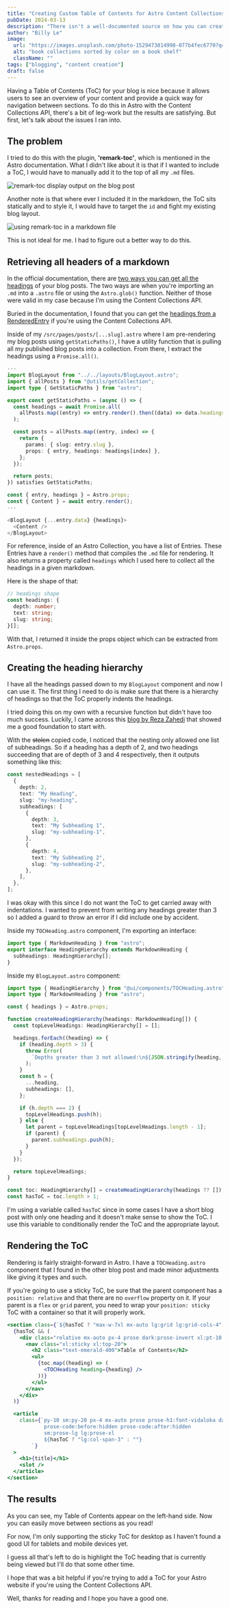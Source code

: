 ```yaml
---
title: "Creating Custom Table of Contents for Astro Content Collections"
pubDate: 2024-03-13
description: "There isn't a well-documented source on how you can create a custom Table of Contents from your markdown with the Astro Content Collection API. The 'remark-toc' plugin does the job but offers little control on where you can place it. In this post, I'll show you how I created my ToC for my blog."
author: "Billy Le"
image:
  url: "https://images.unsplash.com/photo-1529473814998-077b4fec6770?q=80&w=2940&auto=format&fit=crop&ixlib=rb-4.0.3&ixid=M3wxMjA3fDB8MHxwaG90by1wYWdlfHx8fGVufDB8fHx8fA%3D%3D"
  alt: "book collections sorted by color on a book shelf"
  className: ""
tags: ["blogging", "content creation"]
draft: false
---
```


Having a Table of Contents (ToC) for your blog is nice because it allows users to see an overview of your content and provide a quick way for navigation between sections. To do this in Astro with the Content Collections API, there's a bit of leg-work but the results are satisfying. But first, let's talk about the issues I ran into.

## The problem

I tried to do this with the plugin, **'remark-toc'**, which is mentioned in the Astro documentation. What I didn't like about it is that if I wanted to include a ToC, I would have to manually add it to the top of all my `.md` files.

![remark-toc display output on the blog post](../../../public/images/blog/creating-toc/remark-toc-static.png)

Another note is that where ever I included it in the markdown, the ToC sits statically and to style it, I would have to target the `id` and fight my existing blog layout.

![using remark-toc in a markdown file](../../../public/images/blog/creating-toc/remark-toc-md.png)

This is not ideal for me. I had to figure out a better way to do this.

## Retrieving all headers of a markdown

In the official documentation, there are [two ways you can get all the headings](https://docs.astro.build/en/guides/markdown-content/#exported-properties) of your blog posts. The two ways are when you're importing an `.md` into a `.astro` file or using the `Astro.glob()` function. Neither of those were valid in my case because I'm using the Content Collections API.

Buried in the documentation, I found that you can get the [headings from a RenderedEntry](https://docs.astro.build/en/reference/api-reference/#collection-entry-type) if you're using the Content Collections API.

Inside of my `/src/pages/posts/[...slug].astro` where I am pre-rendering my blog posts using `getStaticPaths()`, I have a utility function that is pulling all my published blog posts into a collection. From there, I extract the headings using a `Promise.all()`.

```typescript
---
import BlogLayout from "../../layouts/BlogLayout.astro";
import { allPosts } from "@utils/getCollection";
import type { GetStaticPaths } from "astro";

export const getStaticPaths = (async () => {
  const headings = await Promise.all(
    allPosts.map((entry) => entry.render().then((data) => data.headings)),
  );

  const posts = allPosts.map((entry, index) => {
    return {
      params: { slug: entry.slug },
      props: { entry, headings: headings[index] },
    };
  });

  return posts;
}) satisfies GetStaticPaths;

const { entry, headings } = Astro.props;
const { Content } = await entry.render();
---

<BlogLayout {...entry.data} {headings}>
  <Content />
</BlogLayout>
```

For reference, inside of an Astro Collection, you have a list of Entries. These Entries have a `render()` method that compiles the `.md` file for rendering. It also returns a property called `headings` which I used here to collect all the headings in a given markdown.

Here is the shape of that:

```typescript
// headings shape
const headings: {
  depth: number;
  text: string;
  slug: string;
}[];
```

With that, I returned it inside the props object which can be extracted from `Astro.props`.

## Creating the heading hierarchy

I have all the headings passed down to my `BlogLayout` component and now I can use it. The first thing I need to do is make sure that there is a hierarchy of headings so that the ToC properly indents the headings.

I tried doing this on my own with a recursive function but didn't have too much success. Luckily, I came across this [blog by Reza Zahedi](https://rezahedi.dev/blog/create-table-of-contents-in-astro-and-sectionize-the-markdown-content#retrieving-the-headings-prop-in-astro-layouts-or-components) that showed me a good foundation to start with.

With the ~~stolen~~ copied code, I noticed that the nesting only allowed one list of subheadings. So if a heading has a depth of 2, and two headings succeeding that are of depth of 3 and 4 respectively, then it outputs something like this:

```typescript
const nestedHeadings = [
  {
    depth: 2,
    text: "My Heading",
    slug: "my-heading",
    subheadings: [
      {
        depth: 3,
        text: "My Subheading 1",
        slug: "my-subheading-1",
      },
      {
        depth: 4,
        text: "My Subheading 2",
        slug: "my-subheading-2",
      },
    ],
  },
];
```

I was okay with this since I do not want the ToC to get carried away with indentations. I wanted to prevent from writing any headings greater than 3 so I added a guard to throw an error if I did include one by accident.

Inside my `TOCHeading.astro` component, I'm exporting an interface:

```typescript
import type { MarkdownHeading } from "astro";
export interface HeadingHierarchy extends MarkdownHeading {
  subheadings: HeadingHierarchy[];
}
```

Inside my `BlogLayout.astro` component:

```typescript
import type { HeadingHierarchy } from "@ui/components/TOCHeading.astro";
import type { MarkdownHeading } from "astro";

const { headings } = Astro.props;

function createHeadingHierarchy(headings: MarkdownHeading[]) {
  const topLevelHeadings: HeadingHierarchy[] = [];

  headings.forEach((heading) => {
    if (heading.depth > 3) {
      throw Error(
        `Depths greater than 3 not allowed:\n${JSON.stringify(heading, null, 2)}`,
      );
    }
    const h = {
      ...heading,
      subheadings: [],
    };

    if (h.depth === 2) {
      topLevelHeadings.push(h);
    } else {
      let parent = topLevelHeadings[topLevelHeadings.length - 1];
      if (parent) {
        parent.subheadings.push(h);
      }
    }
  });

  return topLevelHeadings;
}

const toc: HeadingHierarchy[] = createHeadingHierarchy(headings ?? []);
const hasToC = toc.length > 1;
```

I'm using a variable called `hasToC` since in some cases I have a short blog post with only one heading and it doesn't make sense to show the ToC. I use this variable to conditionally render the ToC and the appropriate layout.

## Rendering the ToC

Rendering is fairly straight-forward in Astro. I have a `TOCHeading.astro` component that I found in the other blog post and made minor adjustments like giving it types and such.

If you're going to use a sticky ToC, be sure that the parent component has a `position: relative` and that there are no `overflow` property on it. If your parent is a `flex` or `grid` parent, you need to wrap your `position: sticky` ToC with a container so that it will properly work.

```jsx
<section class={`${hasToC ? "max-w-7xl mx-auto lg:grid lg:grid-cols-4" : ""}`}>
  {hasToC && (
    <div class="relative mx-auto px-4 prose dark:prose-invert xl:pt-10 2xl:px-0">
      <nav class="xl:sticky xl:top-20">
        <h2 class="text-emerald-400">Table of Contents</h2>
        <ul>
          {toc.map((heading) => (
            <TOCHeading heading={heading} />
          ))}
        </ul>
      </nav>
    </div>
  )}

  <article
    class={`py-10 sm:py-20 px-4 mx-auto prose prose-h1:font-vidaloka dark:prose-invert
            prose-code:before:hidden prose-code:after:hidden
            sm:prose-lg lg:prose-xl
            ${hasToC ? "lg:col-span-3" : ""}
        `}
  >
    <h1>{title}</h1>
    <slot />
  </article>
</section>
```

## The results

As you can see, my Table of Contents appear on the left-hand side. Now you can easily move between sections as you read!

For now, I'm only supporting the sticky ToC for desktop as I haven't found a good UI for tablets and mobile devices yet.

I guess all that's left to do is highlight the ToC heading that is currently being viewed but I'll do that some other time.

I hope that was a bit helpful if you're trying to add a ToC for your Astro website if you're using the Content Collections API.

Well, thanks for reading and I hope you have a good one.
